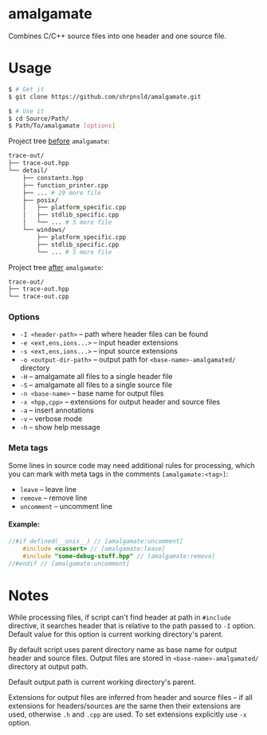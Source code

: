 # amalgamate

Combines C/C++ source files into one header and one source file.



# Usage

```bash
$ # Get it
$ git clone https://github.com/shrpnsld/amalgamate.git
```
```bash
$ # Use it
$ cd Source/Path/
$ Path/To/amalgamate [options]
```

Project tree [before](https://github.com/shrpnsld/trace-out/tree/master) `amalgamate`:

```bash
trace-out/
├── trace-out.hpp
└── detail/
    ├── constants.hpp
    ├── function_printer.cpp
    ├── ... # 29 more file
    ├── posix/
    │   ├── platform_specific.cpp
    │   ├── stdlib_specific.cpp
    │   └── ... # 5 more file
    └── windows/
        ├── platform_specific.cpp
        ├── stdlib_specific.cpp
        └── ... # 5 more file
```


Project tree [after](https://github.com/shrpnsld/trace-out/tree/dist) `amalgamate`:

```bash
trace-out/
├── trace-out.hpp
└── trace-out.cpp
```


### Options

* `-I <header-path>` – path where header files can be found
* `-e <ext,ens,ions...>` – input header extensions
* `-s <ext,ens,ions...>` – input source extensions
* `-o <output-dir-path>` – output path for `<base-name>-amalgamated/` directory
* `-H` – amalgamate all files to a single header file
* `-S` – amalgamate all files to a single source file
* `-n <base-name>` – base name for output files
* `-x <hpp,cpp>` – extensions for output header and source files
* `-a` – insert annotations
* `-v` – verbose mode
* `-h` – show help message

### Meta tags

Some lines in source code may need additional rules for processing, which you can mark with meta tags in the comments `[amalgamate:<tag>]`:

* `leave` – leave line
* `remove` – remove line
* `uncomment` – uncomment line


#### Example:

```c++
//#if defined(__unix__) // [amalgamate:uncomment]
	#include <cassert> // [amalgamate:leave]
	#include "some-debug-stuff.hpp" // [amalgamate:remove]
//#endif // [amalgamate:uncomment]
```



# Notes

While processing files, if script can't find header at path in `#include` directive, it searches header that is relative to the path passed to `-I` option. Default value for this option is current working directory's parent.

By default script uses parent directory name as base name for output header and source files. Output files are stored in `<base-name>-amalgamated/` directory at output path.

Default output path is current working directory's parent.

Extensions for output files are inferred from header and source files – if all extensions for headers/sources are the same then their extensions are used, otherwise `.h` and `.cpp` are used. To set extensions explicitly use `-x` option.